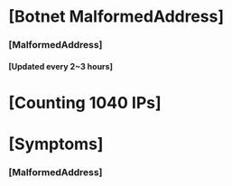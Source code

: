 # [Botnet MalformedAddress]
### [MalformedAddress]
#### [Updated every 2~3 hours]

# [Counting 1040 IPs]

# [Symptoms] 
###   [MalformedAddress]
